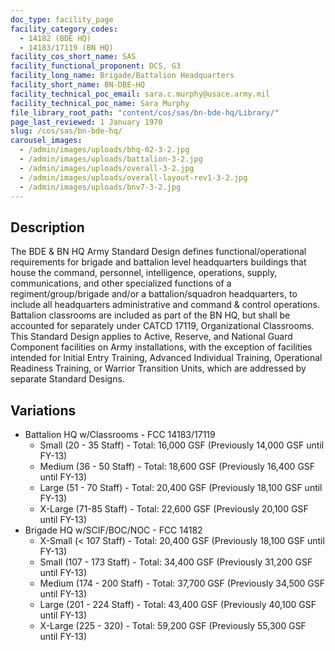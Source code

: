 ```yaml
---
doc_type: facility_page
facility_category_codes:
  - 14182 (BDE HQ)
  - 14183/17119 (BN HQ)
facility_cos_short_name: SAS
facility_functional_proponent: DCS, G3
facility_long_name: Brigade/Battalion Headquarters
facility_short_name: BN-DBE-HQ
facility_technical_poc_email: sara.c.murphy@usace.army.mil
facility_technical_poc_name: Sara Murphy
file_library_root_path: "content/cos/sas/bn-bde-hq/Library/"
page_last_reviewed: 1 January 1970
slug: /cos/sas/bn-bde-hq/
carousel_images:
  - /admin/images/uploads/bhq-02-3-2.jpg
  - /admin/images/uploads/battalion-3-2.jpg
  - /admin/images/uploads/overall-3-2.jpg
  - /admin/images/uploads/overall-layout-rev1-3-2.jpg
  - /admin/images/uploads/bnv7-3-2.jpg
---
```


## Description

The BDE & BN HQ Army Standard Design defines functional/operational requirements for brigade and battalion level headquarters buildings that house the command, personnel, intelligence, operations, supply, communications, and other specialized functions of a regiment/group/brigade and/or a battalion/squadron headquarters, to include all headquarters administrative and command & control operations. Battalion classrooms are included as part of the BN HQ, but shall be accounted for separately under CATCD 17119, Organizational Classrooms. This Standard Design applies to Active, Reserve, and National Guard Component facilities on Army installations, with the exception of facilities intended for Initial Entry Training, Advanced Individual Training, Operational Readiness Training, or Warrior Transition Units, which are addressed by separate Standard Designs.

## Variations

- Battalion HQ w/Classrooms - FCC 14183/17119
  - Small (20 - 35 Staff) - Total: 16,000 GSF (Previously 14,000 GSF until FY-13)
  - Medium (36 - 50 Staff) - Total: 18,600 GSF (Previously 16,400 GSF until FY-13)
  - Large (51 - 70 Staff) - Total: 20,400 GSF (Previously 18,100 GSF until FY-13)
  - X-Large (71-85 Staff) - Total: 22,600 GSF (Previously 20,100 GSF until FY-13)
- Brigade HQ w/SCIF/BOC/NOC - FCC 14182
  - X-Small (< 107 Staff) - Total: 20,400 GSF (Previously 18,100 GSF until FY-13)
  - Small (107 - 173 Staff) - Total: 34,400 GSF (Previously 31,200 GSF until FY-13)
  - Medium (174 - 200 Staff) - Total: 37,700 GSF (Previously 34,500 GSF until FY-13)
  - Large (201 - 224 Staff) - Total: 43,400 GSF (Previously 40,100 GSF until FY-13)
  - X-Large (225 - 320) - Total: 59,200 GSF (Previously 55,300 GSF until FY-13)
